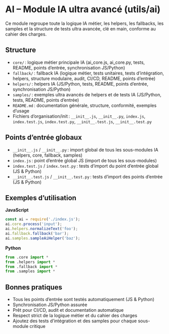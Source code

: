 # AI – Module IA ultra avancé (utils/ai)

Ce module regroupe toute la logique IA métier, les helpers, les fallbacks, les samples et la structure de tests ultra avancée, clé en main, conforme au cahier des charges.

## Structure
- `core/` : logique métier principale IA (ai_core.js, ai_core.py, tests, README, points d’entrée, synchronisation JS/Python)
- `fallback/` : fallback IA (logique métier, tests unitaires, tests d’intégration, helpers, structure modulaire, audit, CI/CD, README, points d’entrée)
- `helpers/` : helpers IA (JS/Python, tests, README, points d’entrée, synchronisation JS/Python)
- `samples/` : exemples ultra avancés de helpers et de tests IA (JS/Python, tests, README, points d’entrée)
- `README.md` : documentation générale, structure, conformité, exemples d’usage
- Fichiers d’organisation/init : `__init__.js`, `__init__.py`, `index.js`, `index.test.js`, `index.test.py`, `__init__.test.js`, `__init__.test.py`

## Points d’entrée globaux
- `__init__.js` / `__init__.py` : import global de tous les sous-modules IA (helpers, core, fallback, samples)
- `index.js` : point d’entrée global JS (import de tous les sous-modules)
- `index.test.js` / `index.test.py` : tests d’import du point d’entrée global (JS & Python)
- `__init__.test.js` / `__init__.test.py` : tests d’import des points d’entrée (JS & Python)

## Exemples d’utilisation

**JavaScript**
```js
const ai = require('./index.js');
ai.core.process('input');
ai.helpers.normalizeText('foo');
ai.fallback.fallback('bar');
ai.samples.sampleAiHelper('baz');
```

**Python**
```python
from .core import *
from .helpers import *
from .fallback import *
from .samples import *
```

## Bonnes pratiques
- Tous les points d’entrée sont testés automatiquement (JS & Python)
- Synchronisation JS/Python assurée
- Prêt pour CI/CD, audit et documentation automatique
- Respect strict de la logique métier et du cahier des charges
- Ajoutez des tests d’intégration et des samples pour chaque sous-module critique
